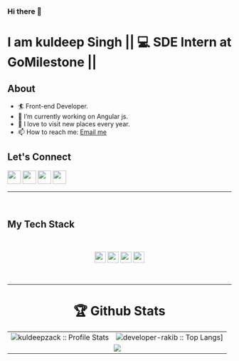 ### Hi there 👋

# I am kuldeep Singh || 💻 SDE Intern at GoMilestone || 

## About

- 🏄‍ Front-end Developer.
- 🔭 I’m currently working on Angular js.
- 🌱 I love to visit new places every year.
- 📫 How to reach me: [Email me](mailto:kuldeepzack248@gmail.com)

## Let's **Connect**

[<img height="30" src="https://img.shields.io/badge/twitter-%231DA1F2.svg?&style=for-the-badge&logo=twitter&logoColor=white" />](https://twitter.com/Kuldeep_zack?s=08)
[<img height="30" src="https://img.shields.io/badge/instagram-%23E4405F.svg?&style=for-the-badge&logo=instagram&logoColor=white" />](https://www.instagram.com/kuldeep_zack/)
[<img height="30" src="https://img.shields.io/badge/gmail-D14836?&style=for-the-badge&logo=gmail&logoColor=white" />](mailto:kuldeepzack24@gmail.com)
[<img height="30" src="https://img.shields.io/badge/linkedin-%230077B5.svg?&style=for-the-badge&logo=linkedin&logoColor=white" />](https://www.linkedin.com/in/kuldeep-singh-690b3919a/)
<br />
<hr />
<br />

## My **Tech** Stack
<br />

<p align="center">
<img src="https://img.shields.io/badge/HTML5-E34F26?style=for-the-badge&logo=html5&logoColor=white" height="25"/> 
    
<img src="https://img.shields.io/badge/CSS3-1572B6?style=for-the-badge&logo=css3&logoColor=white" height="25"/> 
    
<img src="https://img.shields.io/badge/javascript-F7DF1E.svg?&style=for-the-badge&logo=javascript&logoColor=white" height="25"/> 
<img src="https://img.shields.io/badge/Code%20Signal-29BEB0.svg?&style=for-the-badge&logo=codesignal&logoColor=white"  height="25"/> 
    
    
<!--     <img src="https://img.shields.io/badge/AngularJS-E23237.svg?&style=for-the-badge&logo=angularjs&logoColor=white" height="25"/> -->
    
<!--     <img src="https://img.shields.io/badge/C++-00599C.svg?&style=for-the-badge&logo=c%2B%2B&logoColor=white" height="25"/> -->
<!--      <img src="https://img.shields.io/badge/Postman-FF6C37.svg?&style=for-the-badge&logo=postman&logoColor=white" height="25"/> -->
<!--     <img src="https://img.shields.io/badge/Visual%20Studio%20Code-007ACC.svg?&style=for-the-badge&logo=visual-studio-code&logoColor=white" height="25"/> -->

</p>
<br/>
<hr />

<p align="center">
   <table>
   <h1 align="center">🏆 Github Stats</h1>
       <tr>
       <td><img alt="kuldeepzack :: Profile Stats" src="https://github-readme-stats.vercel.app/api?username=kuldeepzack&theme=blue-green&amp;show_icons=true&amp;count_private=true&amp;hide_border=true" /></td>
       <td><img alt="developer-rakib :: Top Langs]" src="https://github-readme-stats.vercel.app/api/top-langs/?username=kuldeepzack&langs_count=14&theme=blue-green&layout=compact&hide=html"> </td>
     </tr>
     <tr>
        <td colspan="2" align="center"><img  align="center" src="https://github-readme-streak-stats.herokuapp.com/?user=kuldeepzack&theme=blue-green&hide_border=true"></td>
     </tr>
   </table>
</p>

[twitter]: https://twitter.com/Kuldeep_zack?s=08
[instagram]: https://www.instagram.com/kuldeep_zack/
[linkedin]: https://www.linkedin.com/in/kuldeep-singh-690b3919a/
